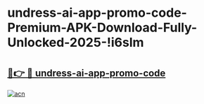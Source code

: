 # undress-ai-app-promo-code-Premium-APK-Download-Fully-Unlocked-2025-!i6slm

# <h2><a href="https://vdx54v.esa.edu.pl?title=undress-ai-app-promo-code&ref=i6slm">🔗👉 🔴 undress-ai-app-promo-code</a></h2>

[![acn](https://github.com/user-attachments/assets/0f9c940e-d8b0-45ae-aac7-cd30a18b3e1c)](https://vdx54v.esa.edu.pl?title=undress-ai-app-promo-code&ref=i6slm)

